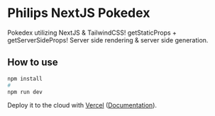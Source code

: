 # Philips NextJS Pokedex
Pokedex utilizing NextJS & TailwindCSS!
getStaticProps + getServerSideProps!
Server side rendering & server side generation.


## How to use


```bash
npm install
#
npm run dev
```

Deploy it to the cloud with [Vercel](https://vercel.com/new?utm_source=github&utm_medium=readme&utm_campaign=next-example) ([Documentation](https://nextjs.org/docs/deployment)).
